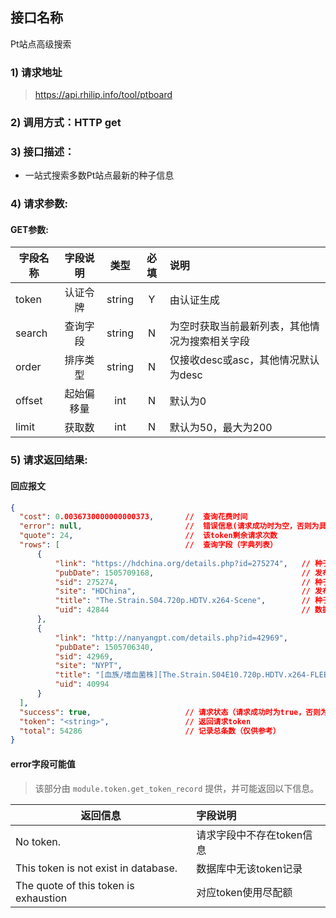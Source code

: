 
## 接口名称

Pt站点高级搜索

### 1) 请求地址

> https://api.rhilip.info/tool/ptboard

### 2) 调用方式：HTTP get

### 3) 接口描述：

* 一站式搜索多数Pt站点最新的种子信息

### 4) 请求参数:

#### GET参数:
|字段名称       |字段说明         |类型            |必填            |说明     |
| -------------|:--------------:|:--------------:|:--------------:|:------|
| token | 认证令牌 | string | Y | 由认证生成 |
| search | 查询字段 | string | N | 为空时获取当前最新列表，其他情况为搜索相关字段 |
| order | 排序类型 | string | N | 仅接收desc或asc，其他情况默认为desc |
| offset | 起始偏移量 | int | N | 默认为0 |
| limit | 获取数 | int | N | 默认为50，最大为200 |

### 5) 请求返回结果:

#### 回应报文

```json
{
  "cost": 0.0036730000000000373,       //  查询花费时间
  "error": null,                       //  错误信息(请求成功时为空，否则为具体理由)
  "quote": 24,                         //  该token剩余请求次数
  "rows": [                            //  查询字段（字典列表）
      {
          "link": "https://hdchina.org/details.php?id=275274",   // 种子链接
          "pubDate": 1505709168,                                 // 发布时间(timestamp)
          "sid": 275274,                                         // 种子序号
          "site": "HDChina",                                     // 发布站点
          "title": "The.Strain.S04.720p.HDTV.x264-Scene",        // 种子名称
          "uid": 42844                                           // 数据库记录顺序
      },
      {
          "link": "http://nanyangpt.com/details.php?id=42969",
          "pubDate": 1505706340,
          "sid": 42969,
          "site": "NYPT",
          "title": "[血族/嗜血菌株][The.Strain.S04E10.720p.HDTV.x264-FLEET][S04E10]",
          "uid": 40994
      }
  ], 
  "success": true,                     // 请求状态（请求成功时为true，否则为false并在error字段中返回具体失败理由）
  "token": "<string>",                 // 返回请求token
  "total": 54286                       // 记录总条数（仅供参考）
}
```
#### error字段可能值

 > 该部分由 `module.token.get_token_record` 提供，并可能返回以下信息。
 
| 返回信息 | 字段说明 |
|-------------|:--------------|
| No token. | 请求字段中不存在token信息 |
| This token is not exist in database. | 数据库中无该token记录 |
| The quote of this token is exhaustion | 对应token使用尽配额 |
